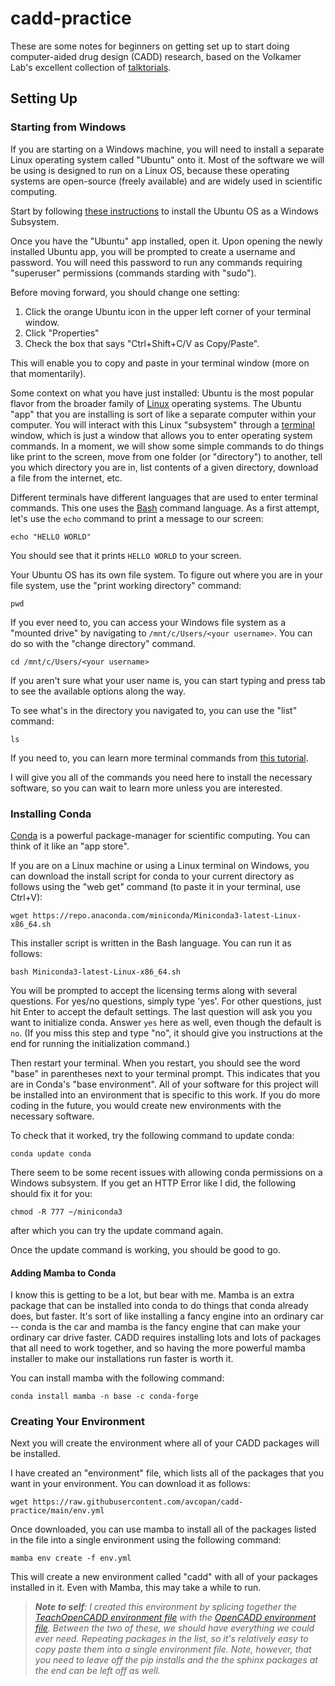 # cadd-practice

These are some notes for beginners on getting set up to start doing computer-aided drug design (CADD) research, based on the Volkamer Lab's excellent collection of [talktorials](https://projects.volkamerlab.org/teachopencadd/talktorials.html).

## Setting Up

### Starting from Windows

If you are starting on a Windows machine, you will need to install a separate Linux operating system called "Ubuntu" onto it.
Most of the software we will be using is designed to run on a Linux OS, because these operating systems are open-source (freely available) and are widely used in scientific computing.

Start by following [these instructions](https://www.howtogeek.com/249966/how-to-install-and-use-the-linux-bash-shell-on-windows-10/) to install the Ubuntu OS as a Windows Subsystem.

Once you have the "Ubuntu" app installed, open it.
Upon opening the newly installed Ubuntu app, you will be prompted to create a username and password. You will need this password to run any commands requiring "superuser" permissions (commands starding with "sudo").

Before moving forward, you should change one setting:
1. Click the orange Ubuntu icon in the upper left corner of your terminal window.
2. Click "Properties"
3. Check the box that says "Ctrl+Shift+C/V as Copy/Paste".

This will enable you to copy and paste in your terminal window (more on that momentarily).

Some context on what you have just installed:
Ubuntu is the most popular flavor from the broader family of [Linux](https://en.wikipedia.org/wiki/Linux) operating systems.
The Ubuntu "app" that you are installing is sort of like a separate computer within your computer.
You will interact with this Linux "subsystem" through a [terminal](https://en.wikipedia.org/wiki/Computer_terminal) window, which is just a window that allows you to enter operating system commands.
In a moment, we will show some simple commands to do things like print to the screen, move from one folder (or "directory") to another, tell you which directory you are in, list contents of a given directory, download a file from the internet, etc.

Different terminals have different languages that are used to enter terminal commands. This one uses the [Bash](https://en.wikipedia.org/wiki/Bash_(Unix_shell)) command language.
As a first attempt, let's use the `echo` command to print a message to our screen:
```
echo "HELLO WORLD"
```
You should see that it prints `HELLO WORLD` to your screen.

Your Ubuntu OS has its own file system. To figure out where you are in your file system, use the "print working directory" command:
```
pwd
```
If you ever need to, you can access your Windows file system as a "mounted drive" by navigating to `/mnt/c/Users/<your username>`.
You can do so with the "change directory" command.
```
cd /mnt/c/Users/<your username>
```
If you aren't sure what your user name is, you can start typing and press tab to see the available options along the way.

To see what's in the directory you navigated to, you can use the "list" command:
```
ls
```
If you need to, you can learn more terminal commands from [this tutorial](https://linuxjourney.com/lesson/the-shell).

I will give you all of the commands you need here to install the necessary software, so you can wait to learn more unless you are interested.


### Installing Conda

[Conda](https://en.wikipedia.org/wiki/Conda_(package_manager)) is a powerful package-manager for scientific computing.
You can think of it like an "app store".

If you are on a Linux machine or using a Linux terminal on Windows, you can download the install script for conda to your current directory as follows using the "web get" command (to paste it in your terminal, use Ctrl+V):
```
wget https://repo.anaconda.com/miniconda/Miniconda3-latest-Linux-x86_64.sh
```
This installer script is written in the Bash language.
You can run it as follows:
```
bash Miniconda3-latest-Linux-x86_64.sh
```
You will be prompted to accept the licensing terms along with several questions. For yes/no questions, simply type 'yes'. For other questions, just hit Enter to accept the default settings. The last question will ask you you want to initialize conda. Answer `yes` here as well, even though the default is `no`. (If you miss this step and type "no", it should give you instructions at the end for running the initialization command.)

Then restart your terminal.
When you restart, you should see the word "base" in parentheses next to your terminal prompt.
This indicates that you are in Conda's "base environment".
All of your software for this project will be installed into an environment that is specific to this work.
If you do more coding in the future, you would create new environments with the necessary software.

To check that it worked, try the following command to update conda:
```
conda update conda
```
There seem to be some recent issues with allowing conda permissions on a Windows subsystem.
If you get an HTTP Error like I did, the following should fix it for you:
```
chmod -R 777 ~/miniconda3
```
after which you can try the update command again.

Once the update command is working, you should be good to go.

#### Adding Mamba to Conda

I know this is getting to be a lot, but bear with me.
Mamba is an extra package that can be installed into conda to do things that conda already does, but faster.
It's sort of like installing a fancy engine into an ordinary car -- conda is the car and mamba is the fancy engine that can make your ordinary car drive faster.
CADD requires installing lots and lots of packages that all need to work together, and so having the more powerful mamba installer to make our installations run faster is worth it.

You can install mamba with the following command:
```
conda install mamba -n base -c conda-forge
```

### Creating Your Environment

Next you will create the environment where all of your CADD packages will be installed.

I have created an "environment" file, which lists all of the packages that you want in your environment. You can download it as follows:
```
wget https://raw.githubusercontent.com/avcopan/cadd-practice/main/env.yml
```
Once downloaded, you can use mamba to install all of the packages listed in the file into a single environment using the following command:
```
mamba env create -f env.yml
```
This will create a new environment called "cadd" with all of your packages installed in it.
Even with Mamba, this may take a while to run.

> ***Note to self**: I created this environment by splicing together the [TeachOpenCADD environment file](https://raw.githubusercontent.com/volkamerlab/teachopencadd/master/devtools/test_env.yml) with the [OpenCADD environment file](https://raw.githubusercontent.com/volkamerlab/opencadd/master/devtools/conda-envs/user_env.yaml). Between the two of these, we should have everything we could ever need. Repeating packages in the list, so it's relatively easy to copy paste them into a single environment file. Note, however, that you need to leave off the pip installs and the the sphinx packages at the end can be left off as well.*

